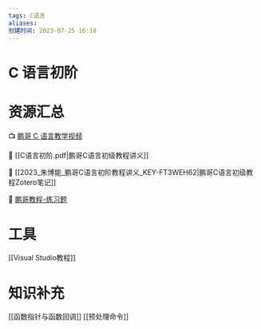 ```yaml
---
tags: C语言
aliases: 
创建时间: 2023-07-25 16:18
---
```


# C 语言初阶

# 资源汇总

📺 [鹏哥 C 语言教学视频](https://www.bilibili.com/video/BV1cq4y1U7sg?t=39.7)

📖 [[C语言初阶.pdf|鹏哥C语言初级教程讲义]]

📖 [[2023_朱博能_鹏哥C语言初阶教程讲义_KEY-FT3WEH62|鹏哥C语言初级教程Zotero笔记]]

📖 [鹏哥教程-练习题](https://cms.bitejiuyeke.com/clanguage)

# 工具

[[Visual Studio教程]]

# 知识补充

[[函数指针与函数回调]]
[[预处理命令]]